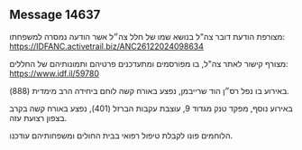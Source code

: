 ## Message 14637

מצורפת הודעת דובר צה"ל בנושא שמו של חלל צה״ל אשר הודעה נמסרה למשפחתו: https://IDFANC.activetrail.biz/ANC26122024098634

מצורף קישור לאתר צה"ל, בו מפורסמים ומתעדכנים פרטיהם ותמונותיהם של החללים: https://www.idf.il/59780

באירוע בו נפל רס״ן הוד שרייבמן, נפצע באורח קשה לוחם ביחידה הרב מימדית (888).

באירוע נוסף, מפקד טנק מגדוד 9, עוצבת עקבות הברזל (401), נפצע באורח קשה בקרב בצפון רצועת עזה.

הלוחמים פונו לקבלת טיפול רפואי בבית החולים ומשפחותיהם עודכנו.


